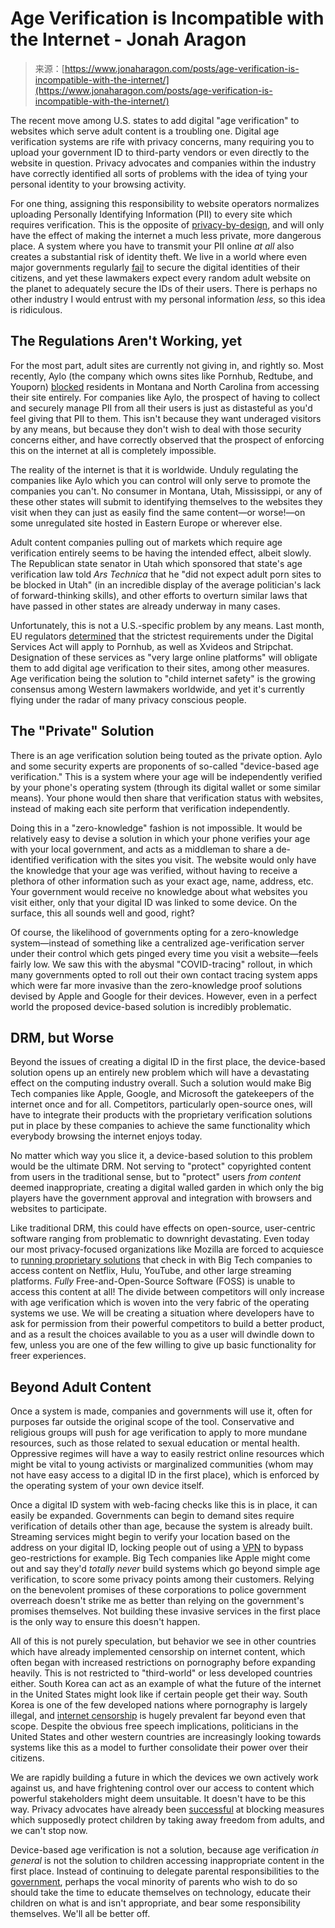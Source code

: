 <!--yml
category: 未分类
date: 2024-05-27 14:34:03
-->

# Age Verification is Incompatible with the Internet - Jonah Aragon

> 来源：[https://www.jonaharagon.com/posts/age-verification-is-incompatible-with-the-internet/](https://www.jonaharagon.com/posts/age-verification-is-incompatible-with-the-internet/)

The recent move among U.S. states to add digital "age verification" to websites which serve adult content is a troubling one. Digital age verification systems are rife with privacy concerns, many requiring you to upload your government ID to third-party vendors or even directly to the website in question. Privacy advocates and companies within the industry have correctly identified all sorts of problems with the idea of tying your personal identity to your browsing activity.

For one thing, assigning this responsibility to website operators normalizes uploading Personally Identifying Information (PII) to every site which requires verification. This is the opposite of [privacy-by-design](https://www.privacyguides.org/en/basics/why-privacy-matters/?ref=jonaharagon.com), and will only have the effect of making the internet a much less private, more dangerous place. A system where you have to transmit your PII online *at all* also creates a substantial risk of identity theft. We live in a world where even major governments regularly [fail](https://discuss.techlore.tech/t/indias-aadhaar-data-leak-exposes-815-million-passports-and-other-critically-sensitive-pii/5930?ref=jonaharagon.com) to secure the digital identities of their citizens, and yet these lawmakers expect every random adult website on the planet to adequately secure the IDs of their users. There is perhaps no other industry I would entrust with my personal information *less*, so this idea is ridiculous.

## The Regulations Aren't Working, yet

For the most part, adult sites are currently not giving in, and rightly so. Most recently, Aylo (the company which owns sites like Pornhub, Redtube, and Youporn) [blocked](https://arstechnica.com/tech-policy/2024/01/blocks-users-in-montana-n-c-as-age-verification-laws-take-effect/?ref=jonaharagon.com) residents in Montana and North Carolina from accessing their site entirely. For companies like Aylo, the prospect of having to collect and securely manage PII from all their users is just as distasteful as you'd feel giving that PII to them. This isn't because they want underaged visitors by any means, but because they don't wish to deal with those security concerns either, and have correctly observed that the prospect of enforcing this on the internet at all is completely impossible.

The reality of the internet is that it is worldwide. Unduly regulating the companies like Aylo which you can control will only serve to promote the companies you can't. No consumer in Montana, Utah, Mississippi, or any of these other states will submit to identifying themselves to the websites they visit when they can just as easily find the same content—or worse!—on some unregulated site hosted in Eastern Europe or wherever else.

Adult content companies pulling out of markets which require age verification entirely seems to be having the intended effect, albeit slowly. The Republican state senator in Utah which sponsored that state's age verification law told *Ars Technica* that he "did not expect adult porn sites to be blocked in Utah" (in an incredible display of the average politician's lack of forward-thinking skills), and other efforts to overturn similar laws that have passed in other states are already underway in many cases.

Unfortunately, this is not a U.S.-specific problem by any means. Last month, EU regulators [determined](https://arstechnica.com/tech-policy/2023/12/eu-will-hold-3-major-porn-sites-to-same-regulations-as-meta-x/?ref=jonaharagon.com) that the strictest requirements under the Digital Services Act will apply to Pornhub, as well as Xvideos and Stripchat. Designation of these services as "very large online platforms" will obligate them to add digital age verification to their sites, among other measures. Age verification being the solution to "child internet safety" is the growing consensus among Western lawmakers worldwide, and yet it's currently flying under the radar of many privacy conscious people.

## The "Private" Solution

There is an age verification solution being touted as the private option. Aylo and some security experts are proponents of so-called "device-based age verification." This is a system where your age will be independently verified by your phone's operating system (through its digital wallet or some similar means). Your phone would then share that verification status with websites, instead of making each site perform that verification independently.

Doing this in a "zero-knowledge" fashion is not impossible. It would be relatively easy to devise a solution in which your phone verifies your age with your local government, and acts as a middleman to share a de-identified verification with the sites you visit. The website would only have the knowledge that your age was verified, without having to receive a plethora of other information such as your exact age, name, address, etc. Your government would receive no knowledge about what websites you visit either, only that your digital ID was linked to some device. On the surface, this all sounds well and good, right?

Of course, the likelihood of governments opting for a zero-knowledge system—instead of something like a centralized age-verification server under their control which gets pinged every time you visit a website—feels fairly low. We saw this with the abysmal "COVID-tracing" rollout, in which many governments opted to roll out their own contact tracing system apps which were far more invasive than the zero-knowledge proof solutions devised by Apple and Google for their devices. However, even in a perfect world the proposed device-based solution is incredibly problematic.

## DRM, but Worse

Beyond the issues of creating a digital ID in the first place, the device-based solution opens up an entirely new problem which will have a devastating effect on the computing industry overall. Such a solution would make Big Tech companies like Apple, Google, and Microsoft the gatekeepers of the internet once and for all. Competitors, particularly open-source ones, will have to integrate their products with the proprietary verification solutions put in place by these companies to achieve the same functionality which everybody browsing the internet enjoys today.

No matter which way you slice it, a device-based solution to this problem would be the ultimate DRM. Not serving to "protect" copyrighted content from users in the traditional sense, but to "protect" users *from content* deemed inappropriate, creating a digital walled garden in which only the big players have the government approval and integration with browsers and websites to participate.

Like traditional DRM, this could have effects on open-source, user-centric software ranging from problematic to downright devastating. Even today our most privacy-focused organizations like Mozilla are forced to acquiesce to [running proprietary solutions](https://support.mozilla.org/en-US/kb/enable-drm?ref=jonaharagon.com) that check in with Big Tech companies to access content on Netflix, Hulu, YouTube, and other large streaming platforms. *Fully* Free-and-Open-Source Software (FOSS) is unable to access this content at all! The divide between competitors will only increase with age verification which is woven into the very fabric of the operating systems we use. We will be creating a situation where developers have to ask for permission from their powerful competitors to build a better product, and as a result the choices available to you as a user will dwindle down to few, unless you are one of the few willing to give up basic functionality for freer experiences.

## Beyond Adult Content

Once a system is made, companies and governments will use it, often for purposes far outside the original scope of the tool. Conservative and religious groups will push for age verification to apply to more mundane resources, such as those related to sexual education or mental health. Oppressive regimes will have a way to easily restrict online resources which might be vital to young activists or marginalized communities (whom may not have easy access to a digital ID in the first place), which is enforced by the operating system of your own device itself.

Once a digital ID system with web-facing checks like this is in place, it can easily be expanded. Governments can begin to demand sites require verification of details other than age, because the system is already built. Streaming services might begin to verify your location based on the address on your digital ID, locking people out of using a [VPN](https://www.privacyguides.org/en/vpn/?ref=jonaharagon.com) to bypass geo-restrictions for example. Big Tech companies like Apple might come out and say they'd *totally never* build systems which go beyond simple age verification, to score some privacy points among their customers. Relying on the benevolent promises of these corporations to police government overreach doesn't strike me as better than relying on the government's promises themselves. Not building these invasive services in the first place is the only way to ensure this doesn't happen.

All of this is not purely speculation, but behavior we see in other countries which have already implemented censorship on internet content, which often began with increased restrictions on pornography before expanding heavily. This is not restricted to "third-world" or less developed countries either. South Korea can act as an example of what the future of the internet in the United States might look like if certain people get their way. South Korea is one of the few developed nations where pornography is largely illegal, and [internet censorship](https://en.wikipedia.org/wiki/Internet_censorship_in_South_Korea?ref=jonaharagon.com) is hugely prevalent far beyond even that scope. Despite the obvious free speech implications, politicians in the United States and other western countries are increasingly looking towards systems like this as a model to further consolidate their power over their citizens.

We are rapidly building a future in which the devices we own actively work against us, and have frightening control over our access to content which powerful stakeholders might deem unsuitable. It doesn't have to be this way. Privacy advocates have already been [successful](https://www.wired.com/story/apple-photo-scanning-csam-communication-safety-messages/?ref=jonaharagon.com) at blocking measures which supposedly protect children by taking away freedom from adults, and we can't stop now.

Device-based age verification is not a solution, because age verification *in general* is not the solution to children accessing inappropriate content in the first place. Instead of continuing to delegate parental responsibilities to the [government](https://www.jonaharagon.com/restrict-act/), perhaps the vocal minority of parents who wish to do so should take the time to educate themselves on technology, educate their children on what is and isn't appropriate, and bear some responsibility themselves. We'll all be better off.